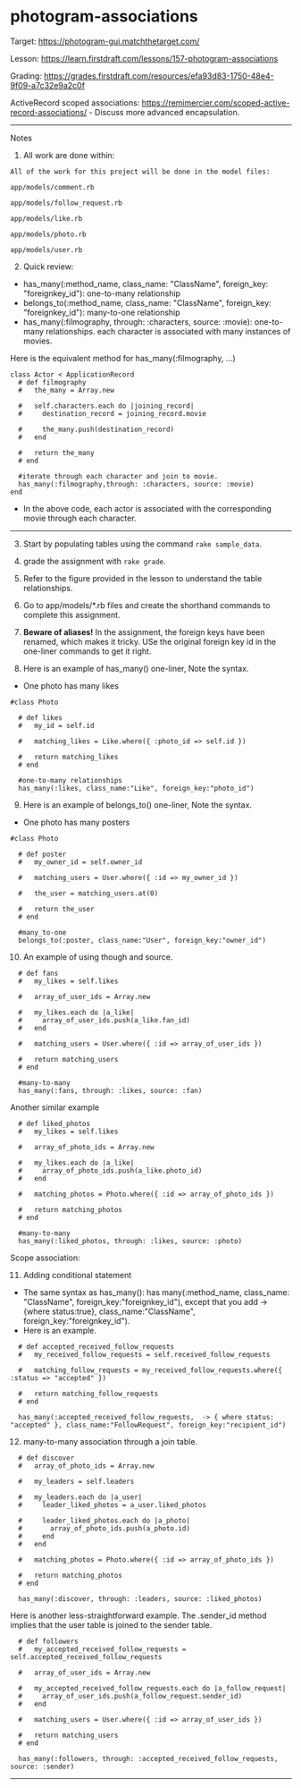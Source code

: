 # photogram-associations

Target: https://photogram-gui.matchthetarget.com/

Lesson: https://learn.firstdraft.com/lessons/157-photogram-associations

Grading: https://grades.firstdraft.com/resources/efa93d83-1750-48e4-9f09-a7c32e9a2c0f

ActiveRecord scoped associations: https://remimercier.com/scoped-active-record-associations/ - Discuss more advanced encapsulation.

<hr>

Notes

1. All work are done within:

```
All of the work for this project will be done in the model files:

app/models/comment.rb

app/models/follow_request.rb

app/models/like.rb

app/models/photo.rb

app/models/user.rb
```

2. Quick review:

- has_many(:method_name, class_name: "ClassName", foreign_key: "foreignkey_id"): one-to-many relationship
- belongs_to(:method_name, class_name: "ClassName", foreign_key: "foreignkey_id"): many-to-one relationship
- has_many(:filmography, through: :characters, source: :movie): one-to-many relationships. each character is associated with many instances of movies.

Here is the equivalent method for has_many(:filmography, ...)

```
class Actor < ApplicationRecord
  # def filmography
  #   the_many = Array.new

  #   self.characters.each do |joining_record|
  #     destination_record = joining_record.movie

  #     the_many.push(destination_record)
  #   end

  #   return the_many
  # end

  #iterate through each character and join to movie.
  has_many(:filmography,through: :characters, source: :movie)
end
```

- In the above code, each actor is associated with the corresponding movie through each character. 

*** 

3. Start by populating tables using the command `rake sample_data`.

4. grade the assignment with `rake grade`.

5. Refer to the figure provided in the lesson to understand the table relationships.

6. Go to app/models/*.rb files and create the shorthand commands to complete this assignment.

7. **Beware of aliases!** In the assignment, the foreign keys have been renamed, which makes it tricky. USe the original foreign key id in the one-liner commands to get it right.

8. Here is an example of has_many() one-liner, Note the syntax.

- One photo has many likes
```
#class Photo

  # def likes
  #   my_id = self.id

  #   matching_likes = Like.where({ :photo_id => self.id })

  #   return matching_likes
  # end

  #one-to-many relationships  
  has_many(:likes, class_name:"Like", foreign_key:"photo_id")
```

9. Here is an example of belongs_to() one-liner, Note the syntax.

- One photo has many posters
```
#class Photo

  # def poster
  #   my_owner_id = self.owner_id

  #   matching_users = User.where({ :id => my_owner_id })

  #   the_user = matching_users.at(0)

  #   return the_user
  # end

  #many_to-one
  belongs_to(:poster, class_name:"User", foreign_key:"owner_id")
```

10. An example of using though and source.

```
  # def fans
  #   my_likes = self.likes
    
  #   array_of_user_ids = Array.new

  #   my_likes.each do |a_like|
  #     array_of_user_ids.push(a_like.fan_id)
  #   end

  #   matching_users = User.where({ :id => array_of_user_ids })

  #   return matching_users
  # end

  #many-to-many
  has_many(:fans, through: :likes, source: :fan)
```

Another similar example

```
  # def liked_photos
  #   my_likes = self.likes
    
  #   array_of_photo_ids = Array.new

  #   my_likes.each do |a_like|
  #     array_of_photo_ids.push(a_like.photo_id)
  #   end

  #   matching_photos = Photo.where({ :id => array_of_photo_ids })

  #   return matching_photos
  # end

  #many-to-many
  has_many(:liked_photos, through: :likes, source: :photo)
```

Scope association:

11. Adding conditional statement
- The same syntax as has_many(): has many(:method_name, class_name: "ClassName", foreign_key:"foreignkey_id"), except that you add -> {where status:true}, class_name:"ClassName", foreign_key:"foreignkey_id").
- Here is an example.

```
  # def accepted_received_follow_requests
  #   my_received_follow_requests = self.received_follow_requests

  #   matching_follow_requests = my_received_follow_requests.where({ :status => "accepted" })

  #   return matching_follow_requests
  # end

  has_many(:accepted_received_follow_requests,  -> { where status: "accepted" }, class_name:"FollowRequest", foreign_key:"recipient_id")  
```

12. many-to-many association through a join table.

```
  # def discover
  #   array_of_photo_ids = Array.new

  #   my_leaders = self.leaders
    
  #   my_leaders.each do |a_user|
  #     leader_liked_photos = a_user.liked_photos

  #     leader_liked_photos.each do |a_photo|
  #       array_of_photo_ids.push(a_photo.id)
  #     end
  #   end

  #   matching_photos = Photo.where({ :id => array_of_photo_ids })

  #   return matching_photos
  # end

  has_many(:discover, through: :leaders, source: :liked_photos)
```

Here is another less-straightforward example. The .sender_id method implies that the user table is joined to the sender table. 


```
  # def followers
  #   my_accepted_received_follow_requests = self.accepted_received_follow_requests
    
  #   array_of_user_ids = Array.new

  #   my_accepted_received_follow_requests.each do |a_follow_request|
  #     array_of_user_ids.push(a_follow_request.sender_id)
  #   end

  #   matching_users = User.where({ :id => array_of_user_ids })

  #   return matching_users
  # end

  has_many(:followers, through: :accepted_received_follow_requests, source: :sender)
```


***
